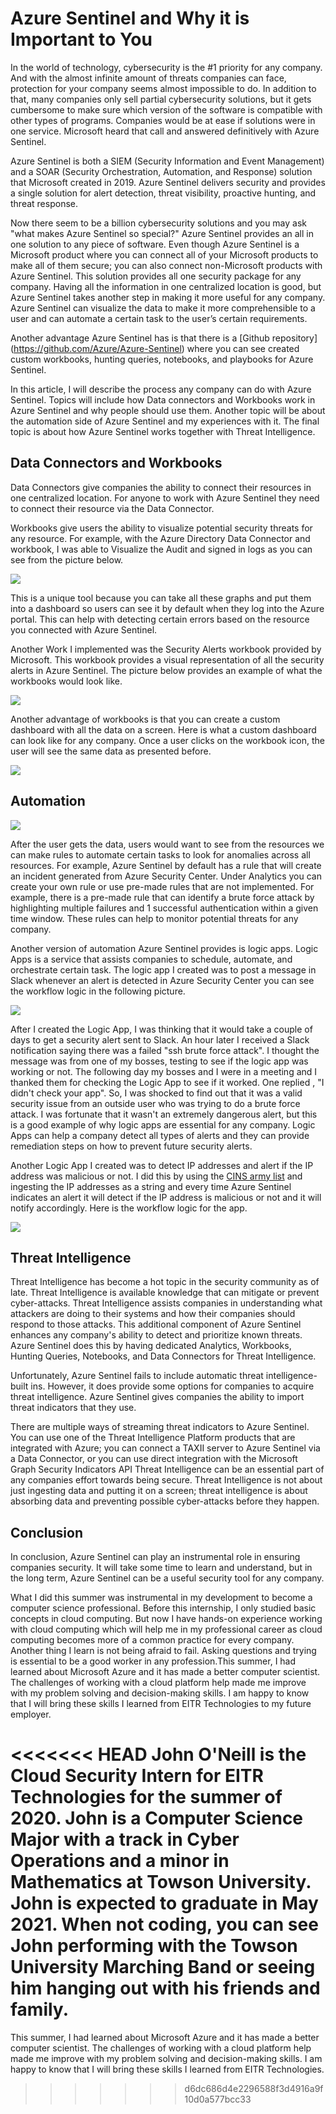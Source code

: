 # Azure Sentinel and Why it is Important to You 
In the world of technology, cybersecurity is the #1 priority for any company. And with the almost infinite amount of threats companies can face, protection for your company seems almost impossible to do. In addition to that, many companies only sell partial cybersecurity solutions, but it gets cumbersome to make sure which version of the software is compatible with other types of programs. Companies would be at ease if solutions were in one service. Microsoft heard that call and answered definitively with Azure Sentinel.

Azure Sentinel is both a SIEM (Security Information and Event Management) and a SOAR (Security Orchestration, Automation, and Response) solution that Microsoft created in 2019. Azure Sentinel delivers security and provides a single solution for alert detection, threat visibility, proactive hunting, and threat response.

Now there seem to be a billion cybersecurity solutions and you may ask "what makes Azure Sentinel so special?" Azure Sentinel provides an all in one solution to any piece of software. Even though Azure Sentinel is a Microsoft product where you can connect all of your Microsoft products to make all of them secure; you can also connect non-Microsoft products with Azure Sentinel. This solution provides all one security package for any company. Having all the information in one centralized location is good, but Azure Sentinel takes another step in making it more useful for any company. Azure Sentinel can visualize the data to make it more comprehensible to a user and can automate a certain task to the user’s certain requirements.

Another advantage Azure Sentinel has is that there is a [Github repository] (https://github.com/Azure/Azure-Sentinel) where you can see created custom workbooks, hunting queries, notebooks, and playbooks for Azure Sentinel.

In this article, I will describe the process any company can do with Azure Sentinel. Topics will include how Data connectors and Workbooks work in Azure Sentinel and why people should use them. Another topic will be about the automation side of Azure Sentinel and my experiences with it. The final topic is about how Azure Sentinel works together with Threat Intelligence.

## Data Connectors and Workbooks

Data Connectors give companies the ability to connect their resources in one centralized location. For anyone to work with Azure Sentinel they need to connect their resource via the Data Connector.

Workbooks give users the ability to visualize potential security threats for any resource. For example, with the Azure Directory Data Connector and workbook, I was able to Visualize the Audit and signed in logs as you can see from the picture below.

![](images/graph.PNG)

This is a unique tool because you can take all these graphs and put them into a dashboard so users can see it by default when they log into the Azure portal. This can help with detecting certain errors based on the resource you connected with Azure Sentinel. 

Another Work I implemented was the Security Alerts workbook provided by Microsoft. This workbook provides a visual representation of all the security alerts in Azure Sentinel. The picture below provides an example of what the workbooks would look like.

![](images/security.PNG)

Another advantage of workbooks is that you can create a custom dashboard with all the data on a screen. Here is what a custom dashboard can look like for any company. Once a user clicks on the workbook icon, the user will see the same data as presented before.

![](images/dashboard.PNG)

## Automation
![](images/analytics.PNG)

After the user gets the data, users would want to see from the resources we can make rules to automate certain tasks to look for anomalies across all resources. For example, Azure Sentinel by default has a rule that will create an incident generated from Azure Security Center. Under Analytics you can create your own rule or use pre-made rules that are not implemented. For example, there is a pre-made rule that can identify a brute force attack by highlighting multiple failures and 1 successful authentication within a given time window. These rules can help to monitor potential threats for any company.

Another version of automation Azure Sentinel provides is logic apps. Logic Apps is a service that assists companies to schedule, automate, and orchestrate certain task. The logic app I created was to post a message in Slack whenever an alert is detected in Azure Security Center you can see the workflow logic in the following picture.

![](images/logicapp.PNG)

After I created the Logic App, I was thinking that it would take a couple of days to get a security alert sent to Slack. An hour later I received a Slack notification saying there was a failed "ssh brute force attack". I thought  the message was from one of my bosses, testing to see if the logic app was working or not. The following day my bosses and I were in a meeting and I thanked them for checking the Logic App to see if it worked. One replied , "I didn't check your app". So, I was shocked to find out that it was a valid security issue from an outside user who was trying to do a brute force attack. I was fortunate that it wasn't an extremely dangerous alert, but this is a good example of why logic apps are essential for any company. Logic Apps can help a company detect all types of alerts and they can provide remediation steps on how to prevent future security alerts.

Another Logic App I created was to detect IP addresses and alert if the IP address was malicious or not. I did this by using the [CINS army list](http://cinsscore.com/list/ci-badguys.txt) and ingesting the IP addresses as a string and every time Azure Sentinel indicates an alert it will detect if the IP address is malicious or not and it will notify accordingly. Here is the workflow logic for the app.

![](images/ip.PNG)

## Threat Intelligence

Threat Intelligence has become a hot topic in the security community as of late. Threat Intelligence is available knowledge that can mitigate or prevent cyber-attacks. Threat Intelligence assists companies in understanding what attackers are doing to their systems and how their companies should respond to those attacks. This additional component of Azure Sentinel enhances any company's ability to detect and prioritize known threats. Azure Sentinel does this by having dedicated Analytics, Workbooks, Hunting Queries, Notebooks, and Data Connectors for Threat Intelligence.

Unfortunately, Azure Sentinel fails to include automatic threat intelligence-built ins. However, it does provide some options for companies to acquire threat intelligence. Azure Sentinel gives companies the ability to import threat indicators that they use.

There are multiple ways of streaming threat indicators to Azure Sentinel. You can use one of the Threat Intelligence Platform products that are integrated with Azure; you can connect a TAXII server to Azure Sentinel via a Data Connector, or you can use direct integration with the Microsoft Graph Security Indicators API Threat Intelligence can be an essential part of any companies effort towards being secure. Threat Intelligence is not about just ingesting data and putting it on a screen; threat intelligence is about absorbing data and preventing possible cyber-attacks before they happen.

## Conclusion
In conclusion, Azure Sentinel can play an instrumental role in ensuring companies security.  It will take some time to learn and understand, but in the long term, Azure Sentinel can be a useful security tool for any company.

What I did this summer was instrumental in my development to become a computer science professional. Before this internship, I only studied basic concepts in cloud computing. But now I have hands-on experience working with cloud computing which will help me in my professional career as cloud computing becomes more of a common practice for every company. Another thing I learn is not being afraid to fail. Asking questions and trying is essential to be a good worker in any profession.This summer, I had learned about Microsoft Azure and it has made a better computer scientist. The challenges of working with a cloud platform help made me improve with my problem solving and decision-making skills. I am happy to know that I will bring these skills I learned from EITR Technologies to my future employer.  

<<<<<<< HEAD
John O'Neill is the Cloud Security Intern for EITR Technologies for the summer of 2020. John is a Computer Science Major with a track in Cyber Operations and a minor in Mathematics at Towson University. John is expected to graduate in May 2021. When not coding, you can see John performing with the Towson University Marching Band or seeing him hanging out with his friends and family.  
=======
This summer, I had learned about Microsoft Azure and it has made a better computer scientist. The challenges of working with a cloud platform help made me improve with my problem solving and decision-making skills. I am happy to know that I will bring these skills I learned from EITR Technologies.  
>>>>>>> d6dc686d4e2296588f3d4916a9f10d0a577bcc33
